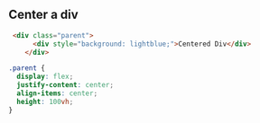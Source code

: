 ## Center a div

```html
 <div class="parent">
      <div style="background: lightblue;">Centered Div</div>
    </div>
```

```css
.parent {
  display: flex;
  justify-content: center;
  align-items: center;
  height: 100vh;
}

```